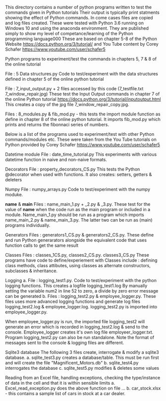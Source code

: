 
This directory contains a number of python programs written to test the commands given in Python tutorials
Their output is typically print statments showing the effect of Python commands. In come cases files are copied and log files created. 
These were tested with Python 3.6 running on Windows 10 and using the anaconda environment.
They are published simply to show my level of competance/learning of the Python programming language000
These are based on chapter 5-8 of the Python Website https://docs.python.org/3/tutorial/ and You Tube content by Corey Schafer https://www.youtube.com/user/schafer5

Python programs to experiment/test the commands in chapters 5, 7 & 8 of the online tutorial

File : 5 Data structures.py
Code to test/experiment with the data structures defined in chapter 5 of the online python tutorial

File : 7_input_output.py + 2 files accessed by this code (7_testfile.txt 7_window_repair.jpg)
These test the Input Output commands in chapter 7 of the online Python tutorial https://docs.python.org/3/tutorial/inputoutput.html
This creates a copy of the jpg file 7_window_repair_copy.jpg.

Files : 8_modules.py & fib_mod.py - this tests the import module function as define in chapter 8 of the online python tutorial.
It imports fib_mod.py which prints and returns the fibonnaci series of numbers.


Below is a list of the programs used to experiment/test with other Python commands/modules etc. These were taken from the You Tube tutorials on Python provided by Corey Schafer https://www.youtube.com/user/schafer5

Datetime module
File : date_time_tutorial.py
This experiments with various datetime function in naive and non-naive formats.

Decorators
File : property_decorators_CS.py 
This tests the Python @decorator when used with functions. It also creates: setters, getters & deleters

Numpy
File : numpy_arrays.py
Code to test/experiment with the numpy moduke. 

__name__ & __main__
Files : name_main_1.py + _2.py & _3.py. 
These test for the value of __name__ when the code run as the main program or included in a module. Name_main_1.py should be run as a program which imports name_main_2.py & name_main_3.py. The latter two can be run as (main) programs individually. 

Generators
Files : generators1_CS.py & generators2_CS.py.
These define and run Python generarators alongside the equivalent code that uses function calls to get the same result

Classes
Files : classes_1CS.py, classes2_CS.py. classes3_CS.py
These programs have code to define/experiement with Classes include : defining class methods, class attibutes, using classes as alternate constructors, subclasses & inheritance.

Logging
a. File : logging_test1.py.
Code to test/experiment with the python logging functions. This creates a logfile logging_test1.log
By manually setting the variable num2 in line 52 to zero, a divide by zero error message can be generated
b. Files : logging_test2.py & employee_logger.py.
These files uses more advanced logging functions and generate log files logging_test2.log & employee_logger.log. 
logging_test2.py is imported into employee_logger.py. 

When employee_logger.py is run, the imported file logging_test2 will generate an error which is recorded in logging_test2.log & send to the console. Employee_logger creates it's own log file employeer_logger.txt.
Program logging_test2.py can also be run standalone.
Note the format of messages sent to the console & logging files are different.

Sqlite3 database
The following 3 files create, interrogate & modify a sqlite3 database.
a. sqlite_test3.py creates a database/table. This must be run first and will create the file "Magnificent_Motors.db"
b. sqlite_test4.py interrogates the database
c. sqlite_test5.py modifies & deletes some values

Reading from an Excel file, handling exceptions, checking the type/instance of data in the cell and that it is within sensible limits
a. Excel_read_exception.py does the above function on file ... 
b. car_stock.xlsx - this contains a sample list of cars in stock at a car dealer.
